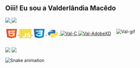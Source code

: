 ## Oiii! Eu sou a Valderlândia Macêdo

 <div>
  <a href="https://github.com/Valderlandia-Macedo">
  <img height="180em" src="https://github-readme-stats.vercel.app/api?username=Valderlandia-Macedo&show_icons=true&theme=dracula&include_all_commits=true&count_private=true"/>
  <img height="180em" src="https://github-readme-stats.vercel.app/api/top-langs/?username=Valderlandia-Macedo&layout=compact&langs_count=7&theme=dracula"/>
</div>

<div style="display: inline_block"><br>
  	<img align="center" alt="Val-HTML" height="30" width="40" src="https://raw.githubusercontent.com/devicons/devicon/master/icons/html5/html5-original.svg">
	<img align="center" alt="Val-Js" height="30" width="40" src="https://raw.githubusercontent.com/devicons/devicon/master/icons/javascript/javascript-plain.svg">
	<img align="center" alt="Val-CSS" height="30" width="40" src="https://raw.githubusercontent.com/devicons/devicon/master/icons/css3/css3-original.svg">
	<img align="center" alt="Val-Python" height="30" width="40" src="https://raw.githubusercontent.com/devicons/devicon/master/icons/python/python-original.svg">
	<img align="center" alt="Val-C" height="30" width="40" src="https://cdn.jsdelivr.net/gh/devicons/devicon/icons/c/c-original.svg"/>
	<img align="center" alt="Val-AdobeXD" height="30" width="40" src="https://cdn.jsdelivr.net/gh/devicons/devicon/icons/xd/xd-line.svg"/>
  	<img align="right" alt="Val-gif" height="150" width="150" src="https://s9.gifyu.com/images/picasion.com_33e6309f661cf9e7706c0da530ed3133.gif"/>	
	
</div>
  
##
 
<div>
	<a href="https://www.linkedin.com/in/valderl%C3%A2ndia-mac%C3%AAdo/" target="_blank"><img src="https://img.shields.io/badge/-LinkedIn-%230077B5?style=for-the-badge&logo=linkedin&logoColor=white" target="_blank"></a> 
	<a href = "mailto:valderlandiamacedo@hotmail.com"><img src="https://img.shields.io/badge/-Gmail-%23333?style=for-the-badge&logo=gmail&logoColor=white" target="_blank"></a>
  
  ![Snake animation](https://github.com/Valderlandia-Macedo/Valderlandia-Macedo/blob/output/github-contribution-grid-snake.svg)
 
</div>

